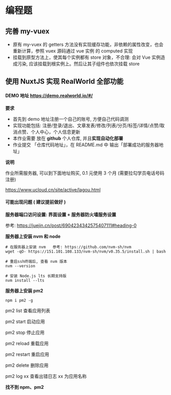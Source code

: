 # 编程题

## 完善 my-vuex

- 原有 my-vuex 的 getters 方法没有实现缓存功能，非依赖的属性改变，也会重新计算，参照 vuex 源码通过 vue 实例 的 computed 实现
- 挂载到原型方法上，使其每个实例都有 store 对象，不合理: 会对 Vue 实例造成污染, 应该挂载到根实例上。然后让其子组件也依次挂载 store

## 使用 NuxtJS 实现 RealWorld 全部功能

#### DEMO 地址 https://demo.realworld.io/#/

**要求**

- 首先到 demo 地址注册一个自己的账号, 方便自己代码调测
- 实现功能包括: 注册/登录/退出、文章发表/修改/列表/分页/标签/详情/点赞/取消点赞、个人中心，个人信息更新
- 本作业需要 放在 **github** 个人仓库, 并且**实现自动化部署**
- 作业提交 「仓库代码地址」，在 README.md 中 输出「部署成功的服务器地址」

**说明**

作业所需服务器, 可以到下面地址购买, 0.1 元使用 3 个月 (需要拉勾学员电话号码注册)

https://www.ucloud.cn/site/active/lagou.html

#### 可能出现问题 ( 建议提前做好 )

**服务器端口访问设置: 界面设置 + 服务器防火墙服务设置**

参考: https://juejin.cn/post/6904234342575407111#heading-0

**服务器上安装 nvm 和 node**

```shell
# 在服务器上安装 nvm   参考: https://github.com/nvm-sh/nvm
wget -qO- https://151.101.108.133/nvm-sh/nvm/v0.35.5/install.sh | bash

# 重启ssh终端后, 查看 nvm 版本
nvm --version

# 安装 Node.js lts 长期支持版
nvm install --lts
```

**服务器上安装 pm2**

```shell
npm i pm2 -g
```

pm2 list 查看应用列表

pm2 start 启动应用

pm2 stop 停止应用

pm2 reload 重载应用

pm2 restart 重启应用

pm2 delete 删除应用

pm2 log xx 查看出错日志 xx 为应用名称

**找不到 npm、pm2**
